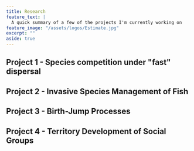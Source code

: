 ```yaml
---
title: Research
feature_text: |
  A quick summary of a few of the projects I'm currently working on
feature_image: "/assets/logos/Estimate.jpg"
excerpt: ""
aside: true
---
```


## Project 1 - Species competition under "fast" dispersal

## Project 2 - Invasive Species Management of Fish

## Project 3 - Birth-Jump Processes

## Project 4 - Territory Development of Social Groups

